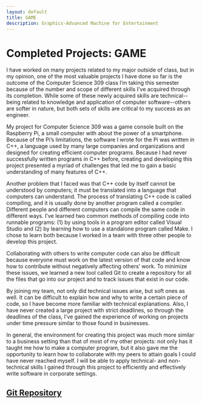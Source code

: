 ```yaml
---
layout: default
title: GAME
description: Graphics-Advanced Machine for Entertainment
---
```


# Completed Projects: GAME

I have worked on many projects related to my major outside of class, but in my opinion, one of the most valuable projects I have done so far is the outcome of the Computer Science 309 class I’m taking this semester because of the number and scope of different skills I’ve acquired through its completion. While some of these newly acquired skills are technical--being related to knowledge and application of computer software--others are softer in nature, but both sets of skills are critical to my success as an engineer.

My project for Computer Science 309 was a game console built on the Raspberry Pi, a small computer with about the power of a smartphone. Because of the Pi’s limitations, the software I wrote for the Pi was written in C++, a language used by many large companies and organizations and designed for creating efficient computer programs. Because I had never successfully written programs in C++ before, creating and developing this project presented a myriad of challenges that led me to gain a basic understanding of many features of C++.

Another problem that I faced was that C++ code by itself cannot be understood by computers; it must be translated into a language that computers can understand. The process of translating C++ code is called compiling, and it is usually done by another program called a compiler. Different people and different computers can compile the same code in different ways. I’ve learned two common methods of compiling code into runnable programs: (1) by using tools in a program editor called Visual Studio and (2) by learning how to use a standalone program called Make. I chose to learn both because I worked in a team with three other people to develop this project.

Collaborating with others to write computer code can also be difficult because everyone must work on the latest version of that code and know how to contribute without negatively affecting others’ work. To minimize these issues, we learned a new tool called Git to create a repository for all the files that go into our project and to track issues that exist in our code.

By joining my team, not only did technical issues arise, but soft ones as well. It can be difficult to explain how and why to write a certain piece of code, so I have become more familiar with technical explanations. Also, I have never created a large project with strict deadlines, so through the deadlines of the class, I’ve gained the experience of working on projects under time pressure similar to those found in businesses.

In general, the environment for creating this project was much more similar to a business setting than that of most of my other projects: not only has it taught me how to make a computer program, but it also gave me the opportunity to learn how to collaborate with my peers to attain goals I could have never reached myself. I will be able to apply technical- and non-technical skills I gained through this project to efficiently and effectively write software in corporate settings.

## [Git Repository](https://github.com/m516/GAME)

